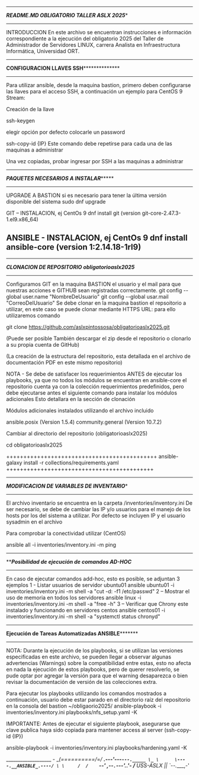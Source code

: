 ***********************************************************
*******README.MD OBLIGATORIO TALLER ASLX 2025********
***********************************************************
INTRODUCCION
En este archivo se encuentran instrucciones e información correspondiente a la ejecución del obligatorio 2025 del Taller de Administrador de Servidores LINUX, carrera Analista en Infraestructura Informática, Universidad ORT.
***************************************************************
**********CONFIGURACION LLAVES SSH************************
***************************************************************
Para utilizar ansible, desde la maquina bastion, primero deben configurarse las llaves para el acceso SSH, a continuación un ejemplo para CentOS 9 Stream:

Creación de la llave

ssh-keygen

elegir opción por defecto
colocarle un password

ssh-copy-id {IP}
Este comando debe repetirse para cada una de las maquinas a administrar

Una vez copiadas, probar ingresar por SSH a las maquinas a administrar

**************************************************************
***********PAQUETES NECESARIOS A INSTALAR****************
**************************************************************
UPGRADE A BASTION si es necesario para tener la última versión disponible del sistema
sudo dnf upgrade

GIT – INSTALACION, ej CentOs 9
dnf install git (version git-core-2.47.3-1.el9.x86_64)

ANSIBLE - INSTALACION, ej CentOs 9
dnf install ansible-core (version 1:2.14.18-1rl9)
---

**********************************************************
*******CLONACION DE REPOSITORIO obligatorioaslx2025*******
**********************************************************
Configuramos GIT en la maquina BASTION el usuario y el mail para que nuestras acciones e GITHUB sean registradas correctamente.
git config --global user.name "NombreDeUsuario"
git config --global usar.mail "CorreoDelUsuario"
Se debe clonar en la maquina bastion el repsoitorio a utilizar, en este caso se puede clonar mediante HTTPS URL:
para ello utilizaremos comando

git clone https://github.com/aslxpintossosa/obligatorioaslx2025.git

(Puede ser posible También descargar el zip desde el repositorio o clonarlo a su propia cuenta de GitHub)

(La creación de la estructura del repositorio, esta detallada en el archivo de documentación PDF en este mismo repositorio)

NOTA - Se debe de satisfacer los requerimientos ANTES de ejecutar los playbooks, ya que no todos los módulos se encuentran en ansible-core
el repositorio cuenta ya con la colección requerimientos predefinidos, pero debe ejecutarse antes el siguiente comando para instalar los módulos adicionales
Esto  detallara en la sección de clonación

Módulos adicionales instalados utilizando el archivo incluido

ansible.posix   (Version 1.5.4)
community.general   (Version 10.7.2)

Cambiar al directorio del repositorio (obligatorioaslx2025)

cd obligatorioaslx2025

++++++++++++++++++++++++++++++++++++++++++++
ansible-galaxy install -r collections/requirements.yaml
+++++++++++++++++++++++++++++++++++++++++++

**********************************************************
*********MODIFICACION DE VARIABLES DE INVENTARIO**********
**********************************************************
El archivo inventario se encuentra en la carpeta /inventories/inventory.ini
De ser necesario, se debe de cambiar las IP y/o usuarios para el manejo de los hosts por los del sistema a utilizar.
Por defecto se incluyen IP y el usuario sysadmin en el archivo

Para comprobar la conectividad utilizar (CentOS)

ansible all -i inventories/inventory.ini -m ping

***********************************************************
*********Posibilidad de ejecución de comandos AD-HOC*******
***********************************************************
En caso de ejecutar comandos add-hoc, esto es posible, se adjuntan 3 ejemplos
1 - Listar usuarios de servidor ubuntu01
ansible ubuntu01 -i inventories/inventory.ini -m shell -a "cut -d: -f1 /etc/passwd"
2 – Mostrar el uso de memoria en todos los servidores
ansible linux -i inventories/inventory.ini -m shell -a "free -h"
3 – Verificar que Chrony este instalado y funcionando en servidores centos
ansible centos01 -i inventories/inventory.ini -m shell -a "systemctl status chronyd"

************************************************************
******Ejecución de Tareas Automatizadas ANSIBLE*************
************************************************************
NOTA: Durante la ejecución de los playbooks, si se utilizan las versiones especificadas en este archivo, se pueden llegar a observar algunas advertencias (Warnings) sobre la compatibilidad entre estas, esto no afecta en nada la ejecución de estos playbooks, pero de querer resolverlo, se pude optar por agregar la versión para que el warning desaparezca o bien revisar la documentación de versión de las colecciones extra.

Para ejecutar los playbooks utilizando los comandos mostrados a continuación, usuario debe estar parado en el directorio raíz del repositorio en la consola del bastion
~/obligaorio2025/
ansible-playbook -i inventories/inventory.ini playbooks/nfs_setup.yaml -K

IMPORTANTE: Antes de ejecutar el siguiente playbook, asegurarse que clave publica haya sido copiada para mantener access al server (ssh-copy-id {IP})

ansible-playbook -i inventories/inventory.ini playbooks/hardening.yaml -K

___________________            _-_
\__(==========/_=_/   ____.---'---`---._____
            \_ \      \----.__ANSIBLE_.----/
              \ \     /  /    `-_-'
          __,--`.`---'..'-_
         /____  USS-ASLX ||
              `--.____,-'
